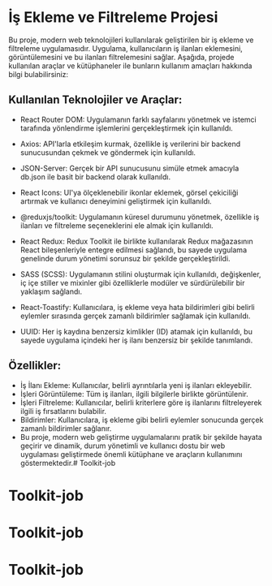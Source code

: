 # İş Ekleme ve Filtreleme Projesi

Bu proje, modern web teknolojileri kullanılarak geliştirilen bir iş ekleme ve filtreleme uygulamasıdır. Uygulama, kullanıcıların iş ilanları eklemesini, görüntülemesini ve bu ilanları filtrelemesini sağlar. Aşağıda, projede kullanılan araçlar ve kütüphaneler ile bunların kullanım amaçları hakkında bilgi bulabilirsiniz:

## Kullanılan Teknolojiler ve Araçlar:
- React Router DOM: Uygulamanın farklı sayfalarını yönetmek ve istemci tarafında yönlendirme işlemlerini gerçekleştirmek için kullanıldı.

- Axios: API'larla etkileşim kurmak, özellikle iş verilerini bir backend sunucusundan çekmek ve göndermek için kullanıldı.

- JSON-Server: Gerçek bir API sunucusunu simüle etmek amacıyla db.json ile basit bir backend olarak kullanıldı.

- React Icons: UI'ya ölçeklenebilir ikonlar eklemek, görsel çekiciliği artırmak ve kullanıcı deneyimini geliştirmek için kullanıldı.

- @reduxjs/toolkit: Uygulamanın küresel durumunu yönetmek, özellikle iş ilanları ve filtreleme seçeneklerini ele almak için kullanıldı.

- React Redux: Redux Toolkit ile birlikte kullanılarak Redux mağazasının React bileşenleriyle entegre edilmesi sağlandı, bu sayede uygulama genelinde durum yönetimi sorunsuz bir şekilde gerçekleştirildi.

- SASS (SCSS): Uygulamanın stilini oluşturmak için kullanıldı, değişkenler, iç içe stiller ve mixinler gibi özelliklerle modüler ve sürdürülebilir bir yaklaşım sağlandı.

- React-Toastify: Kullanıcılara, iş ekleme veya hata bildirimleri gibi belirli eylemler sırasında gerçek zamanlı bildirimler sağlamak için kullanıldı.

- UUID: Her iş kaydına benzersiz kimlikler (ID) atamak için kullanıldı, bu sayede uygulama içindeki her iş ilanı benzersiz bir şekilde tanımlandı.

## Özellikler:

- İş İlanı Ekleme: Kullanıcılar, belirli ayrıntılarla yeni iş ilanları ekleyebilir.
- İşleri Görüntüleme: Tüm iş ilanları, ilgili bilgilerle birlikte görüntülenir.
- İşleri Filtreleme: Kullanıcılar, belirli kriterlere göre iş ilanlarını filtreleyerek ilgili iş fırsatlarını bulabilir.
- Bildirimler: Kullanıcılara, iş ekleme gibi belirli eylemler sonucunda gerçek zamanlı bildirimler sağlanır.
- Bu proje, modern web geliştirme uygulamalarını pratik bir şekilde hayata geçirir ve dinamik, durum yönetimli ve kullanıcı dostu bir web uygulaması geliştirmede önemli kütüphane ve araçların kullanımını göstermektedir.# Toolkit-job
# Toolkit-job
# Toolkit-job
# Toolkit-job
